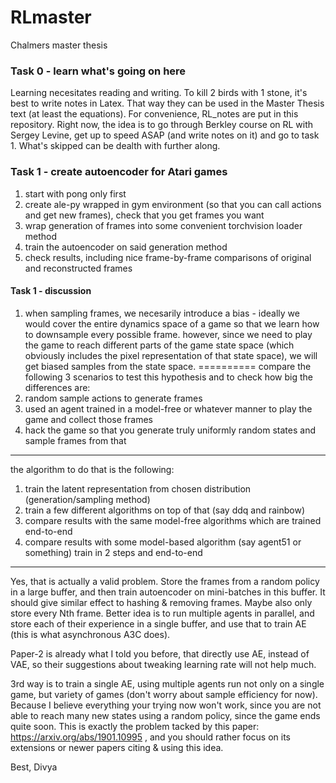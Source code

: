 # RLmaster
Chalmers master thesis 

### Task 0 - learn what's going on here
Learning necesitates reading and writing.
To kill 2 birds with 1 stone, it's best to write notes in Latex.
That way they can be used in the Master Thesis text (at least the equations).
For convenience, RL_notes are put in this repository.
Right now, the idea is to go through Berkley course on RL with Sergey Levine,
get up to speed ASAP (and write notes on it) and go to task 1.
What's skipped can be dealth with further along.



### Task 1 - create autoencoder for Atari games
1. start with pong only first
2. create ale-py wrapped in gym environment (so that you can call actions and get new frames), check that you get frames you want
3. wrap generation of frames into some convenient torchvision loader method
4. train the autoencoder on said generation method
5. check results, including nice frame-by-frame comparisons of original and reconstructed frames


#### Task 1 - discussion
1. when sampling frames, we necesarily introduce a bias - ideally we would cover the entire
dynamics space of a game so that we learn how to downsample every possible frame.
however, since we need to play the game to reach different parts of the game state space
(which obviously includes the pixel representation of that state space),
we will get biased samples from the state space. 
==========
compare the following 3 scenarios to test this hypothesis and to check how big the differences are:
1. random sample actions to generate frames
2. used an agent trained in a model-free or whatever manner to play the game and collect those frames
3. hack the game so that you generate truly uniformly random states and sample frames from that
--------------
the algorithm to do that is the following:
1. train the latent representation from chosen distribution (generation/sampling method)
2. train a few different algorithms on top of that (say ddq and rainbow)
3. compare results with the same model-free algorithms which are trained end-to-end
4. compare results with some model-based algorithm (say agent51 or something) train in 2 steps and end-to-end

----------------------------------


Yes, that is actually a valid problem. Store the frames from a random policy in a large buffer, and then train autoencoder on mini-batches in this buffer. It should give similar effect to hashing & removing frames. Maybe also only store every Nth frame. Better idea is to run multiple agents in parallel, and store each of their experience in a single buffer, and use that to train AE (this is what asynchronous A3C does).


Paper-2 is already what I told you before, that directly use AE, instead of VAE, so their suggestions about tweaking learning rate will not help much.


3rd way is to train a single AE, using multiple agents run not only on a single game, but variety of games (don't worry about sample efficiency for now). Because I believe everything your trying now won't work, since you are not able to reach many new states using a random policy, since the game ends quite soon. This is exactly the problem tacked by this paper: https://arxiv.org/abs/1901.10995 , and you should rather focus on its extensions or newer papers citing & using this idea.



Best,
Divya


